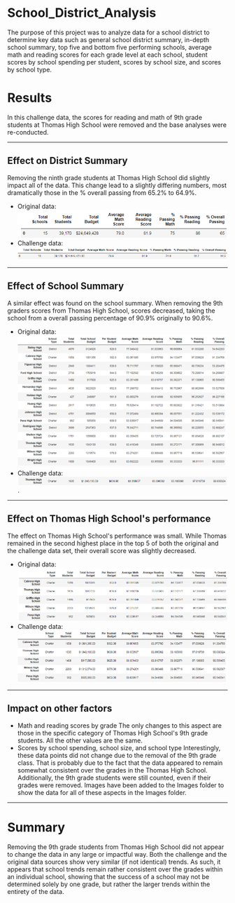 # School_District_Analysis

The purpose of this project was to analyze data for a school district to determine key data such as general school district summary, in-depth school summary, top five and bottom five performing schools, average math and reading scores for each grade level at each school, student scores by school spending per student, scores by school size, and scores by school type. 

# Results
In this challenge data, the scores for reading and math of 9th grade students at Thomas High School were removed and the base analyses were re-conducted. 
***
## Effect on District Summary
Removing the ninth grade students at Thomas High School did slightly impact all of the data. This change lead to a slightly differing numbers, most dramatically those in the % overall passing from 65.2% to 64.9%. 

* Original data:
![original District Summary](https://github.com/Mary-Wood/School_District_Analysis/blob/main/Images/Original_District_Summary.png) 
* Challenge data:
![challenge District Summary](https://github.com/Mary-Wood/School_District_Analysis/blob/main/Images/Challenge_District_Summary.png)
***
## Effect of School Summary
A similar effect was found on the school summary. When removing the 9th graders scores from Thomas High School, scores decreased, taking the school from a overall passing percentage of 90.9% originally to 90.6%. 

* Original data:
![original School Summary](https://github.com/Mary-Wood/School_District_Analysis/blob/main/Images/Original_School_Summary.png) 
* Challenge data:
![challenge School Summary](https://github.com/Mary-Wood/School_District_Analysis/blob/main/Images/Challenge_School_Summary_Thomas.png). 
***
## Effect on Thomas High School's performance
The effect on Thomas High School's performance was small. While Thomas remained in the second highest place in the top 5 of both the original and the challenge data set, their overall score was slightly decreased. 

* Original data: 
![original top 5 schools](https://github.com/Mary-Wood/School_District_Analysis/blob/main/Images/Original_top_5.png) 
* Challenge data: 
![challenge top 5 schools](https://github.com/Mary-Wood/School_District_Analysis/blob/main/Images/Challenge_top_5.png)
***
## Impact on other factors
* Math and reading scores by grade
The only changes to this aspect are those in the specific category of Thomas High School's 9th grade students. All the other values are the same. 
* Scores by school spending, school size, and school type
Interestingly, these data points did not change due to the removal of the 9th grade class. That is probably due to the fact that the data appeared to remain somewhat consistent over the grades in the Thomas High School. Additionally, the 9th grade students were still counted, even if their grades were removed. Images have been added to the Images folder to show the data for all of these aspects in the Images folder. 
***
# Summary
Removing the 9th grade students from Thomas High School did not appear to change the data in any large or impactful way. Both the challenge and the original data sources show very similar (if not identical) trends. As such, it appears that school trends remain rather consistent over the grades within an individual school, showing that the success of a school may not be determined solely by one grade, but rather the larger trends within the entirety of the data. 
